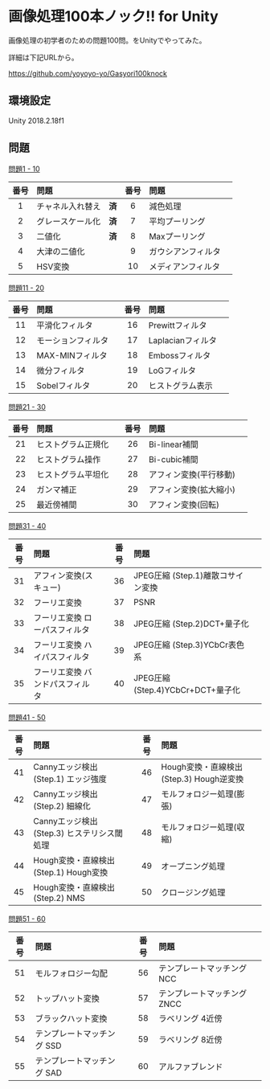 # 画像処理100本ノック!! for Unity

画像処理の初学者のための問題100問。をUnityでやってみた。 

詳細は下記URLから。

https://github.com/yoyoyo-yo/Gasyori100knock

## 環境設定

Unity 2018.2.18f1

## 問題

[問題1 - 10](https://github.com/Parallax-kk/GraphicApp/tree/master/Assets/Scripts/Q01_10)

|番号|問題||番号|問題||
|:---:|:---|:---:|:---:|:---|:---:|
|1|チャネル入れ替え|**済**|6|減色処理 ||
|2|グレースケール化|**済**|7|平均プーリング ||
|3|二値化|**済**|8|Maxプーリング||
|4|大津の二値化||9|ガウシアンフィルタ||
|5|HSV変換 ||10|メディアンフィルタ ||

[問題11 - 20](https://github.com/Parallax-kk/GraphicApp/tree/master/Assets/Scripts/Q11_20)

|番号|問題||番号|問題||
|:---:|:---|:---:|:---:|:---|:---:|
|11|平滑化フィルタ | |16|Prewittフィルタ ||
|12|モーションフィルタ | |17|Laplacianフィルタ ||
|13|MAX-MINフィルタ | |18|Embossフィルタ ||
|14|微分フィルタ | |19|LoGフィルタ ||
|15|Sobelフィルタ | |20|ヒストグラム表示||

[問題21 - 30](https://github.com/Parallax-kk/GraphicApp/tree/master/Assets/Scripts/Q21_30)

|番号|問題||番号|問題||
|:---:|:---|:---:|:---:|:---|:---:|
|21|ヒストグラム正規化 | |26|Bi-linear補間||
|22|ヒストグラム操作 | |27|Bi-cubic補間||
|23|ヒストグラム平坦化 | |28|アフィン変換(平行移動)||
|24|ガンマ補正| |29|アフィン変換(拡大縮小)||
|25|最近傍補間| |30|アフィン変換(回転)||

[問題31 - 40](https://github.com/Parallax-kk/GraphicApp/tree/master/Assets/Scripts/Q31_40)

|番号|問題||番号|問題||
|:---:|:---|:---:|:---:|:---|:---:|
|31|アフィン変換(スキュー)| | 36| JPEG圧縮 (Step.1)離散コサイン変換 ||
|32|フーリエ変換 | |37| PSNR||
|33|フーリエ変換 ローパスフィルタ| |38| JPEG圧縮 (Step.2)DCT+量子化||
|34|フーリエ変換 ハイパスフィルタ| |39| JPEG圧縮 (Step.3)YCbCr表色系||
|35|フーリエ変換 バンドパスフィルタ| | 40| JPEG圧縮 (Step.4)YCbCr+DCT+量子化 ||

[問題41 - 50](https://github.com/Parallax-kk/GraphicApp/tree/master/Assets/Scripts/Q41_50)

|番号|問題||番号|問題||
|:---:|:---|:---:|:---:|:---|:---:|
| 41 | Cannyエッジ検出 (Step.1) エッジ強度 | | 46| Hough変換・直線検出 (Step.3) Hough逆変換 ||
| 42 | Cannyエッジ検出 (Step.2) 細線化 | | 47 |モルフォロジー処理(膨張) ||
| 43 | Cannyエッジ検出 (Step.3) ヒステリシス閾処理 | | 48 |モルフォロジー処理(収縮) ||
| 44| Hough変換・直線検出 (Step.1) Hough変換 | | 49 |オープニング処理 ||
| 45| Hough変換・直線検出 (Step.2) NMS | | 50 |クロージング処理 ||

[問題51 - 60](https://github.com/Parallax-kk/GraphicApp/tree/master/Assets/Scripts/Q51_60)

|番号|問題||番号|問題||
|:---:|:---|:---:|:---:|:---|:---:|
| 51 |モルフォロジー勾配 | | 56 |テンプレートマッチング NCC ||
| 52 |トップハット変換 | | 57 |テンプレートマッチング ZNCC ||
| 53 |ブラックハット変換 | | 58 |ラベリング 4近傍 ||
| 54 |テンプレートマッチング SSD | | 59 |ラベリング 8近傍 ||
| 55 |テンプレートマッチング SAD | | 60 |アルファブレンド ||